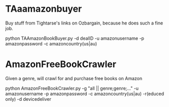 # TAaamazonbuyer

Buy stuff from Tightarse's links on Ozbargain, because he does such a fine job.

python TAAmazonBookBuyer.py -d dealID -u amazonusername -p amazonpassword -c amazoncountry(us|au)

# AmazonFreeBookCrawler

Given a genre, will crawl for and purchase free books on Amazon

python AmazonFreeBookCrawler.py -g "all || genre;genre;..." -u amazonusername -p amazonpassword -c amazoncountry(us|au) -r(educed only) -d devicedeliver
